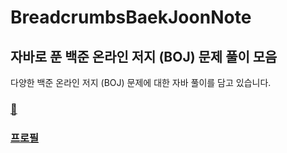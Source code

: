 # BreadcrumbsBaekJoonNote


## 자바로 푼 백준 온라인 저지 (BOJ) 문제 풀이 모음

다양한 백준 온라인 저지 (BOJ) 문제에 대한 자바 풀이를 담고 있습니다.

### [📝](https://www.acmicpc.net/)


### [프로필](https://www.acmicpc.net/user/axc5126)


